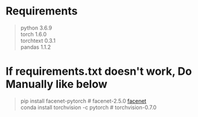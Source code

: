 # Requirements
> python 3.6.9   
> torch 1.6.0   
> torchtext 0.3.1   
> pandas 1.1.2   

# If requirements.txt doesn't work, Do Manually like below
> pip install facenet-pytorch # facenet-2.5.0 [facenet](https://github.com/timesler/facenet-pytorch/blob/master/examples/face_tracking.ipynb)   
> conda install torchvision -c pytorch # torchvision-0.7.0   
  
